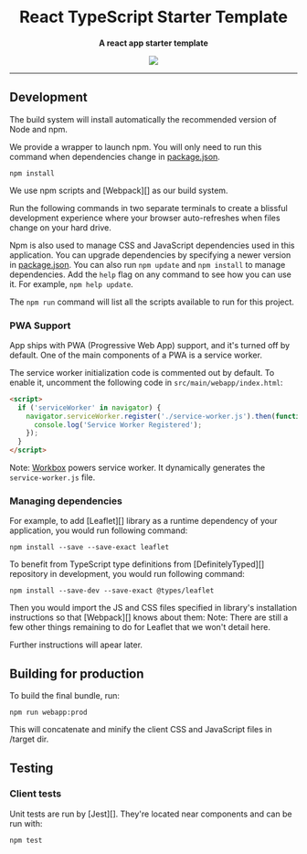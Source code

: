 <h1 align="center">
  <br>
  React TypeScript Starter Template
  <br>
</h1>

<h4 align="center">
A react app starter template 

<p align="center">
  <a href="https://opensource.org/licenses/MIT" title="License: MIT" >
    <img src="https://img.shields.io/badge/License-MIT-greenbright.svg?style=flat-square">
  </a>
</p>

---
## Development

The build system will install automatically the recommended version of Node and npm.

We provide a wrapper to launch npm.
You will only need to run this command when dependencies change in [package.json](package.json).

```
npm install
```

We use npm scripts and [Webpack][] as our build system.

Run the following commands in two separate terminals to create a blissful development experience where your browser
auto-refreshes when files change on your hard drive.

Npm is also used to manage CSS and JavaScript dependencies used in this application. You can upgrade dependencies by
specifying a newer version in [package.json](package.json). You can also run `npm update` and `npm install` to manage dependencies.
Add the `help` flag on any command to see how you can use it. For example, `npm help update`.

The `npm run` command will list all the scripts available to run for this project.

### PWA Support

App ships with PWA (Progressive Web App) support, and it's turned off by default. One of the main components of a PWA is a service worker.

The service worker initialization code is commented out by default. To enable it, uncomment the following code in `src/main/webapp/index.html`:

```html
<script>
  if ('serviceWorker' in navigator) {
    navigator.serviceWorker.register('./service-worker.js').then(function () {
      console.log('Service Worker Registered');
    });
  }
</script>
```

Note: [Workbox](https://developers.google.com/web/tools/workbox/) powers service worker. It dynamically generates the `service-worker.js` file.

### Managing dependencies

For example, to add [Leaflet][] library as a runtime dependency of your application, you would run following command:

```
npm install --save --save-exact leaflet
```

To benefit from TypeScript type definitions from [DefinitelyTyped][] repository in development, you would run following command:

```
npm install --save-dev --save-exact @types/leaflet
```

Then you would import the JS and CSS files specified in library's installation instructions so that [Webpack][] knows about them:
Note: There are still a few other things remaining to do for Leaflet that we won't detail here.

Further instructions will apear later.

## Building for production

To build the final bundle, run:

```
npm run webapp:prod
```

This will concatenate and minify the client CSS and JavaScript files in /target dir.

## Testing

### Client tests

Unit tests are run by [Jest][]. They're located near components and can be run with:

```
npm test
```

